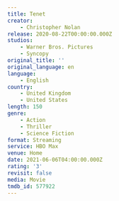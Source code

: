 ```yaml
---
title: Tenet
creator:
    - Christopher Nolan
release: 2020-08-22T00:00:00.000Z
studios:
    - Warner Bros. Pictures
    - Syncopy
original_title: ''
original_language: en
language:
    - English
country:
    - United Kingdom
    - United States
length: 150
genre:
    - Action
    - Thriller
    - Science Fiction
format: Streaming
service: HBO Max
venue: Home
date: 2021-06-06T04:00:00.000Z
rating: '3'
revisit: false
media: Movie
tmdb_id: 577922
---
```



